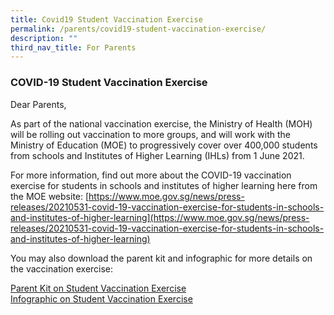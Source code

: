 ```yaml
---
title: Covid19 Student Vaccination Exercise
permalink: /parents/covid19-student-vaccination-exercise/
description: ""
third_nav_title: For Parents
---
```


### COVID-19 Student Vaccination Exercise

Dear Parents,

As part of the national vaccination exercise, the Ministry of Health (MOH) will be rolling out vaccination to more groups, and will work with the Ministry of Education (MOE) to progressively cover over 400,000 students from schools and Institutes of Higher Learning (IHLs) from 1 June 2021.

For more information, find out more about the COVID-19 vaccination exercise for students in schools and institutes of higher learning here from the MOE website: [https://www.moe.gov.sg/news/press-releases/20210531-covid-19-vaccination-exercise-for-students-in-schools-and-institutes-of-higher-learning](https://www.moe.gov.sg/news/press-releases/20210531-covid-19-vaccination-exercise-for-students-in-schools-and-institutes-of-higher-learning)

You may also download the parent kit and infographic for more details on the vaccination exercise:

[Parent Kit on Student Vaccination Exercise](/files/Parent-Kit-on-Student-Vaccination-Exercise.pdf) <br>
[Infographic on Student Vaccination Exercise](/files/Infographic-on-Student-Vaccination-Exercise.pdf)